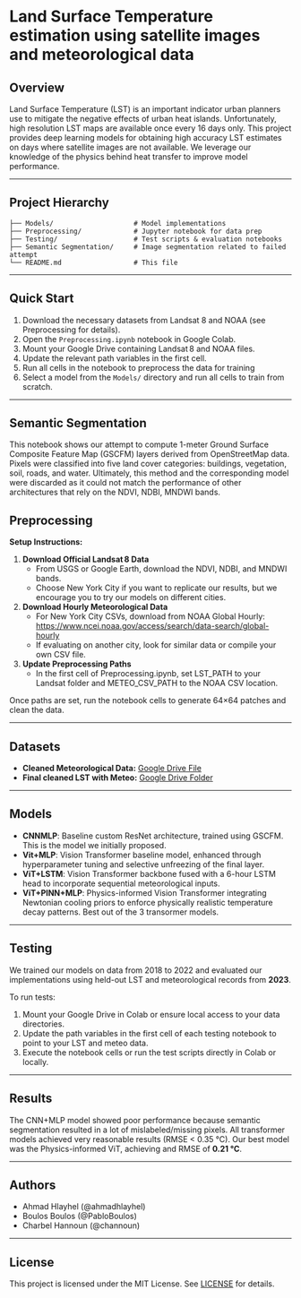 # Land Surface Temperature estimation using satellite images and meteorological data

## Overview
Land Surface Temperature (LST) is an important indicator urban planners use to mitigate the negative effects of urban heat islands. Unfortunately, high resolution LST maps are available once every 16 days only. This project provides deep learning models for obtaining high accuracy LST estimates on days where satellite images are not available. We leverage our knowledge of the physics behind heat transfer to improve model performance.

---

## Project Hierarchy
```
├── Models/                    # Model implementations
├── Preprocessing/             # Jupyter notebook for data prep
├── Testing/                   # Test scripts & evaluation notebooks
├── Semantic Segmentation/     # Image segmentation related to failed attempt
└── README.md                  # This file
```

---

## Quick Start
1. Download the necessary datasets from Landsat 8 and NOAA (see Preprocessing for details).
2. Open the `Preprocessing.ipynb` notebook in Google Colab.
3. Mount your Google Drive containing Landsat 8 and NOAA files.
4. Update the relevant path variables in the first cell.
5. Run all cells in the notebook to preprocess the data for training
6. Select a model from the `Models/` directory and run all cells to train from scratch.

---

## Semantic Segmentation
This notebook shows our attempt to compute 1-meter Ground Surface Composite Feature Map (GSCFM) layers derived from OpenStreetMap data. Pixels were classified into five land cover categories: buildings, vegetation, soil, roads, and water. Ultimately, this method and the corresponding model were discarded as it could not match the performance of other architectures that rely on the NDVI, NDBI, MNDWI bands.

## Preprocessing
**Setup Instructions:**
1. **Download Official Landsat 8 Data**
   - From USGS or Google Earth, download the NDVI, NDBI, and MNDWI bands.
   - Choose New York City if you want to replicate our results, but we encourage you to try our models on different cities.
2. **Download Hourly Meteorological Data**
   - For New York City CSVs, download from NOAA Global Hourly: https://www.ncei.noaa.gov/access/search/data-search/global-hourly
   - If evaluating on another city, look for similar data or compile your own CSV file.
3. **Update Preprocessing Paths**
   - In the first cell of Preprocessing.ipynb, set LST_PATH to your Landsat folder and METEO_CSV_PATH to the NOAA CSV location.

Once paths are set, run the notebook cells to generate 64×64 patches and clean the data.

---

## Datasets
- **Cleaned Meteorological Data:** [Google Drive File](https://drive.google.com/file/d/1deViWatJluFPJC9HweI2Db-tfeFyRst2/view?usp=drive_link)
- **Final cleaned LST with Meteo:** [Google Drive Folder](https://drive.google.com/drive/folders/1nXb8mzun6akRigNKNxWN9S0lplsE6m3V?usp=drive_link)

---

## Models
- **CNNMLP**: Baseline custom ResNet architecture, trained using GSCFM. This is the model we initially proposed. 
- **Vit+MLP**: Vision Transformer baseline model, enhanced through hyperparameter tuning and selective unfreezing of the final layer.
- **ViT+LSTM**: Vision Transformer backbone fused with a 6-hour LSTM head to incorporate sequential meteorological inputs.
- **ViT+PINN+MLP**: Physics-informed Vision Transformer integrating Newtonian cooling priors to enforce physically realistic temperature decay patterns. Best out of the 3 transormer models.

---

## Testing
We trained our models on data from 2018 to 2022 and evaluated our implementations using held-out LST and meteorological records from **2023**.

To run tests:
1. Mount your Google Drive in Colab or ensure local access to your data directories.
2. Update the path variables in the first cell of each testing notebook to point to your LST and meteo data.
3. Execute the notebook cells or run the test scripts directly in Colab or locally.

---

## Results
The CNN+MLP model showed poor performance because semantic segmentation resulted in a lot of mislabeled/missing pixels. All transformer models achieved very reasonable results (RMSE < 0.35 °C). Our best model was the Physics-informed ViT, achieving and RMSE of **0.21 °C**.

---

## Authors
- Ahmad Hlayhel (@ahmadhlayhel)
- Boulos Boulos (@PabloBoulos)
- Charbel Hannoun (@channoun)

---

## License
This project is licensed under the MIT License. See [LICENSE](LICENSE) for details.
